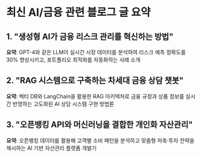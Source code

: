 # 최신 AI/금융 관련 블로그 글 요약

## 1. "생성형 AI가 금융 리스크 관리를 혁신하는 방법"
**요약**: GPT-4와 같은 LLM이 실시간 시장 데이터를 분석하여 리스크 예측 정확도를 30% 향상시키고, 포트폴리오 최적화를 자동화하는 사례 소개

## 2. "RAG 시스템으로 구축하는 차세대 금융 상담 챗봇"
**요약**: 벡터 DB와 LangChain을 활용한 RAG 아키텍처로 금융 규정과 상품 정보를 실시간 반영하는 고도화된 AI 상담 시스템 구현 방법론

## 3. "오픈뱅킹 API와 머신러닝을 결합한 개인화 자산관리"
**요약**: 오픈뱅킹 데이터를 활용해 고객별 소비 패턴을 분석하고 맞춤형 저축·투자 전략을 제시하는 AI 기반 자산관리 플랫폼 개발기